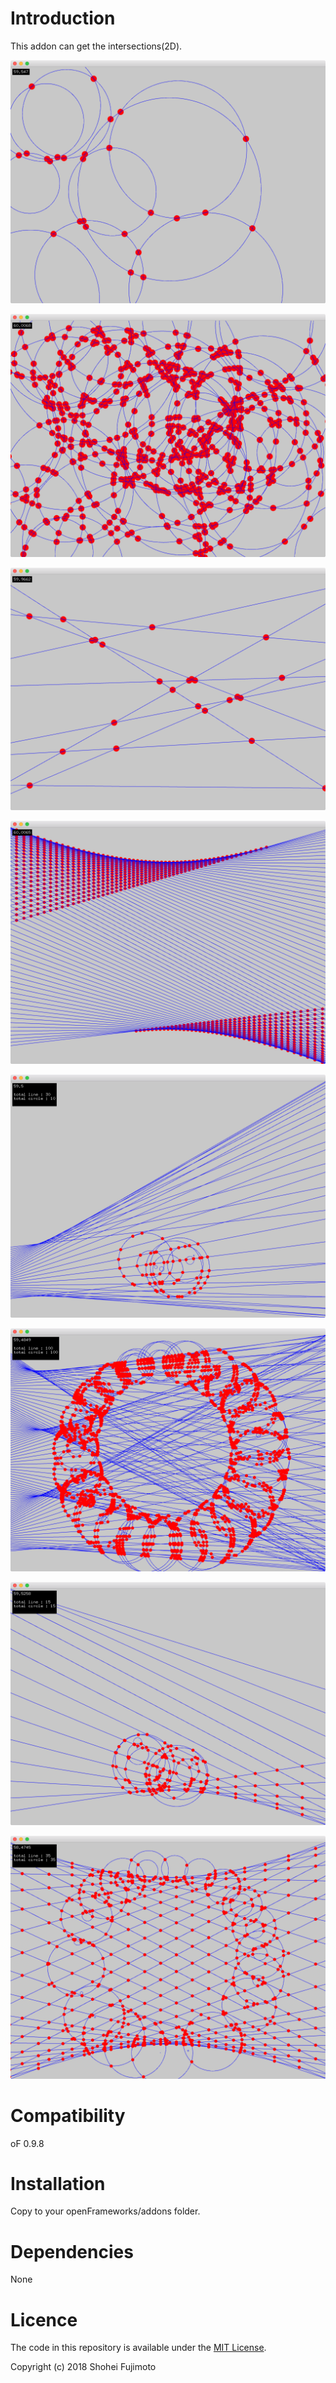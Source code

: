 # Introduction
This addon can get the intersections(2D).

![](README_img/example_01.png)

![](README_img/example_02.png)

![](README_img/example_03.png)

![](README_img/example_04.png)

![](README_img/example_05.png)

![](README_img/example_06.png)

![](README_img/example_07.png)

![](README_img/example_08.png)

# Compatibility
oF 0.9.8

# Installation

Copy to your openFrameworks/addons folder.

# Dependencies
None

# Licence
The code in this repository is available under the [MIT License](https://en.wikipedia.org/wiki/MIT_License).

Copyright (c) 2018 Shohei Fujimoto
